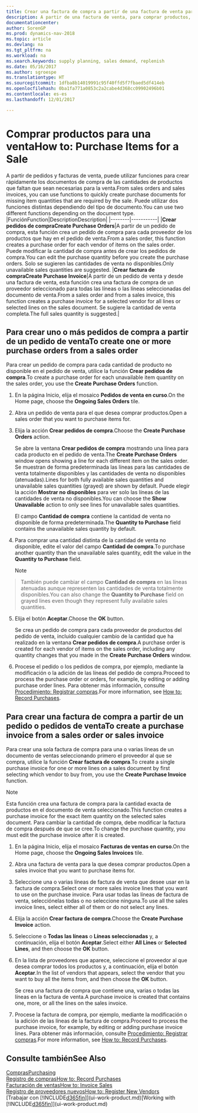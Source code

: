 ```yaml
---
title: Crear una factura de compra a partir de una factura de venta para comprar productos para una venta
description: A partir de una factura de venta, para comprar productos, puede crear una factura de compra de un proveedor.
documentationcenter: 
author: SorenGP
ms.prod: dynamics-nav-2018
ms.topic: article
ms.devlang: na
ms.tgt_pltfrm: na
ms.workload: na
ms.search.keywords: supply planning, sales demand, replenish
ms.date: 05/16/2017
ms.author: sgroespe
ms.translationtype: HT
ms.sourcegitcommit: 1dfba8b14019991c95f40ffd5f7fbaed5df414eb
ms.openlocfilehash: 0ba1fa771a0853c2a2cabe4d368cc09902496b01
ms.contentlocale: es-es
ms.lasthandoff: 12/01/2017

---
```

# <a name="how-to-purchase-items-for-a-sale"></a><span data-ttu-id="e36f2-103">Comprar productos para una venta</span><span class="sxs-lookup"><span data-stu-id="e36f2-103">How to: Purchase Items for a Sale</span></span>
<span data-ttu-id="e36f2-104">A partir de pedidos y facturas de venta, puede utilizar funciones para crear rápidamente los documentos de compra de las cantidades de productos que faltan que sean necesarias para la venta.</span><span class="sxs-lookup"><span data-stu-id="e36f2-104">From sales orders and sales invoices, you can use functions to quickly create purchase documents for missing item quantities that are required by the sale.</span></span> <span data-ttu-id="e36f2-105">Puede utilizar dos funciones distintas dependiendo del tipo de documento.</span><span class="sxs-lookup"><span data-stu-id="e36f2-105">You can use two different functions depending on the document type.</span></span>
|<span data-ttu-id="e36f2-106">Función</span><span class="sxs-lookup"><span data-stu-id="e36f2-106">Function</span></span>|<span data-ttu-id="e36f2-107">Description</span><span class="sxs-lookup"><span data-stu-id="e36f2-107">Description</span></span>|
|--------|-----------|
|<span data-ttu-id="e36f2-108">**Crear pedidos de compra**</span><span class="sxs-lookup"><span data-stu-id="e36f2-108">**Create Purchase Orders**</span></span>|<span data-ttu-id="e36f2-109">A partir de un pedido de compra, esta función crea un pedido de compra para cada proveedor de los productos que hay en el pedido de venta.</span><span class="sxs-lookup"><span data-stu-id="e36f2-109">From a sales order, this function creates a purchase order for each vendor of items on the sales order.</span></span> <span data-ttu-id="e36f2-110">Puede modificar la cantidad de compra antes de crear los pedidos de compra.</span><span class="sxs-lookup"><span data-stu-id="e36f2-110">You can edit the purchase quantity before you create the purchase orders.</span></span> <span data-ttu-id="e36f2-111">Solo se sugieren las cantidades de venta no disponibles.</span><span class="sxs-lookup"><span data-stu-id="e36f2-111">Only unavailable sales quantities are suggested.</span></span>
|<span data-ttu-id="e36f2-112">**Crear factura de compra**</span><span class="sxs-lookup"><span data-stu-id="e36f2-112">**Create Purchase Invoice**</span></span>|<span data-ttu-id="e36f2-113">A partir de un pedido de venta y desde una factura de venta, esta función crea una factura de compra de un proveedor seleccionado para todas las líneas o las líneas seleccionadas del documento de venta.</span><span class="sxs-lookup"><span data-stu-id="e36f2-113">From a sales order and from a sales invoice, this function creates a purchase invoice for a selected vendor for all lines or selected lines on the sales document.</span></span> <span data-ttu-id="e36f2-114">Se sugiere la cantidad de venta completa.</span><span class="sxs-lookup"><span data-stu-id="e36f2-114">The full sales quantity is suggested.</span></span>|

## <a name="to-create-one-or-more-purchase-orders-from-a-sales-order"></a><span data-ttu-id="e36f2-115">Para crear uno o más pedidos de compra a partir de un pedido de venta</span><span class="sxs-lookup"><span data-stu-id="e36f2-115">To create one or more purchase orders from a sales order</span></span>
<span data-ttu-id="e36f2-116">Para crear un pedido de compra para cada cantidad de producto no disponible en el pedido de venta, utilice la función **Crear pedidos de compra**.</span><span class="sxs-lookup"><span data-stu-id="e36f2-116">To create a purchase order for each unavailable item quantity on the sales order, you use the **Create Purchase Orders** function.</span></span>

1. <span data-ttu-id="e36f2-117">En la página Inicio, elija el mosaico **Pedidos de venta en curso**.</span><span class="sxs-lookup"><span data-stu-id="e36f2-117">On the Home page, choose the **Ongoing Sales Orders** tile.</span></span>
2. <span data-ttu-id="e36f2-118">Abra un pedido de venta para el que desea comprar productos.</span><span class="sxs-lookup"><span data-stu-id="e36f2-118">Open a sales order that you want to purchase items for.</span></span>
3. <span data-ttu-id="e36f2-119">Elija la acción **Crear pedidos de compra**.</span><span class="sxs-lookup"><span data-stu-id="e36f2-119">Choose the **Create Purchase Orders** action.</span></span>

    <span data-ttu-id="e36f2-120">Se abre la ventana **Crear pedidos de compra** mostrando una línea para cada producto en el pedido de venta.</span><span class="sxs-lookup"><span data-stu-id="e36f2-120">The **Create Purchase Orders** window opens showing a line for each different item on the sales order.</span></span> <span data-ttu-id="e36f2-121">Se muestran de forma predeterminada las líneas para las cantidades de venta totalmente disponibles y las cantidades de venta no disponibles (atenuadas).</span><span class="sxs-lookup"><span data-stu-id="e36f2-121">Lines for both fully available sales quantities and unavailable sales quantities (grayed) are shown by default.</span></span> <span data-ttu-id="e36f2-122">Puede elegir la acción **Mostrar no disponibles** para ver solo las líneas de las cantidades de venta no disponibles.</span><span class="sxs-lookup"><span data-stu-id="e36f2-122">You can choose the **Show Unavailable** action to only see lines for unavailable sales quantities.</span></span>

    <span data-ttu-id="e36f2-123">El campo **Cantidad de compra** contiene la cantidad de venta no disponible de forma predeterminada.</span><span class="sxs-lookup"><span data-stu-id="e36f2-123">The **Quantity to Purchase** field contains the unavailable sales quantity by default.</span></span>
4. <span data-ttu-id="e36f2-124">Para comprar una cantidad distinta de la cantidad de venta no disponible, edite el valor del campo **Cantidad de compra**.</span><span class="sxs-lookup"><span data-stu-id="e36f2-124">To purchase another quantity than the unavailable sales quantity, edit the value in the **Quantity to Purchase** field.</span></span>

    > [!NOTE]  
>   <span data-ttu-id="e36f2-125">También puede cambiar el campo **Cantidad de compra** en las líneas atenuadas aunque representen las cantidades de venta totalmente disponibles.</span><span class="sxs-lookup"><span data-stu-id="e36f2-125">You can also change the **Quantity to Purchase** field on grayed lines even though they represent fully available sales quantities.</span></span>
5. <span data-ttu-id="e36f2-126">Elija el botón **Aceptar**.</span><span class="sxs-lookup"><span data-stu-id="e36f2-126">Choose the **OK** button.</span></span>

    <span data-ttu-id="e36f2-127">Se crea un pedido de compra para cada proveedor de productos del pedido de venta, incluido cualquier cambio de la cantidad que ha realizado en la ventana **Crear pedidos de compra**.</span><span class="sxs-lookup"><span data-stu-id="e36f2-127">A purchase order is created for each vendor of items on the sales order, including any quantity changes that you made in the **Create Purchase Orders** window.</span></span>
7. <span data-ttu-id="e36f2-128">Procese el pedido o los pedidos de compra, por ejemplo, mediante la modificación o la adición de las líneas del pedido de compra.</span><span class="sxs-lookup"><span data-stu-id="e36f2-128">Proceed to process the purchase order or orders, for example, by editing or adding purchase order lines.</span></span> <span data-ttu-id="e36f2-129">Para obtener más información, consulte [Procedimiento: Registrar compras](purchasing-how-record-purchases.md).</span><span class="sxs-lookup"><span data-stu-id="e36f2-129">For more information, see [How to: Record Purchases](purchasing-how-record-purchases.md).</span></span>


## <a name="to-create-a-purchase-invoice-from-a-sales-order-or-sales-invoice"></a><span data-ttu-id="e36f2-130">Para crear una factura de compra a partir de un pedido o pedidos de venta</span><span class="sxs-lookup"><span data-stu-id="e36f2-130">To create a purchase invoice from a sales order or sales invoice</span></span>
<span data-ttu-id="e36f2-131">Para crear una sola factura de compra para una o varias líneas de un documento de ventas seleccionando primero el proveedor al que se compra, utilice la función **Crear factura de compra**.</span><span class="sxs-lookup"><span data-stu-id="e36f2-131">To create a single purchase invoice for one or more lines on a sales document by first selecting which vendor to buy from, you use the **Create Purchase Invoice** function.</span></span>

> [!NOTE]  
>   <span data-ttu-id="e36f2-132">Esta función crea una factura de compra para la cantidad exacta de productos en el documento de venta seleccionado.</span><span class="sxs-lookup"><span data-stu-id="e36f2-132">This function creates a purchase invoice for the exact item quantity on the selected sales document.</span></span> <span data-ttu-id="e36f2-133">Para cambiar la cantidad de compra, debe modificar la factura de compra después de que se cree.</span><span class="sxs-lookup"><span data-stu-id="e36f2-133">To change the purchase quantity, you must edit the purchase invoice after it is created.</span></span>  

1. <span data-ttu-id="e36f2-134">En la página Inicio, elija el mosaico **Facturas de ventas en curso**.</span><span class="sxs-lookup"><span data-stu-id="e36f2-134">On the Home page, choose the **Ongoing Sales Invoices** tile.</span></span>
2. <span data-ttu-id="e36f2-135">Abra una factura de venta para la que desea comprar productos.</span><span class="sxs-lookup"><span data-stu-id="e36f2-135">Open a sales invoice that you want to purchase items for.</span></span>
3. <span data-ttu-id="e36f2-136">Seleccione una o varias líneas de factura de venta que desee usar en la factura de compra.</span><span class="sxs-lookup"><span data-stu-id="e36f2-136">Select one or more sales invoice lines that you want to use on the purchase invoice.</span></span> <span data-ttu-id="e36f2-137">Para usar todas las líneas de factura de venta, selecciónelas todas o no seleccione ninguna.</span><span class="sxs-lookup"><span data-stu-id="e36f2-137">To use all the sales invoice lines, select either all of them or do not select any lines.</span></span>
4. <span data-ttu-id="e36f2-138">Elija la acción **Crear factura de compra**.</span><span class="sxs-lookup"><span data-stu-id="e36f2-138">Choose the **Create Purchase Invoice** action.</span></span>
5. <span data-ttu-id="e36f2-139">Seleccione o **Todas las líneas** o **Líneas seleccionadas** y, a continuación, elija el botón **Aceptar**.</span><span class="sxs-lookup"><span data-stu-id="e36f2-139">Select either **All Lines** or **Selected Lines**, and then choose the **OK** button.</span></span>  
6. <span data-ttu-id="e36f2-140">En la lista de proveedores que aparece, seleccione el proveedor al que desea comprar todos los productos y, a continuación, elija el botón **Aceptar**.</span><span class="sxs-lookup"><span data-stu-id="e36f2-140">In the list of vendors that appears, select the vendor that you want to buy all the items from, and then choose the **OK** button.</span></span>

    <span data-ttu-id="e36f2-141">Se crea una factura de compra que contiene una, varias o todas las líneas en la factura de venta.</span><span class="sxs-lookup"><span data-stu-id="e36f2-141">A purchase invoice is created that contains one, more, or all the lines on the sales invoice.</span></span>
7. <span data-ttu-id="e36f2-142">Procese la factura de compra, por ejemplo, mediante la modificación o la adición de las líneas de la factura de compra.</span><span class="sxs-lookup"><span data-stu-id="e36f2-142">Proceed to process the purchase invoice, for example, by editing or adding purchase invoice lines.</span></span> <span data-ttu-id="e36f2-143">Para obtener más información, consulte [Procedimiento: Registrar compras](purchasing-how-record-purchases.md).</span><span class="sxs-lookup"><span data-stu-id="e36f2-143">For more information, see [How to: Record Purchases](purchasing-how-record-purchases.md).</span></span>

## <a name="see-also"></a><span data-ttu-id="e36f2-144">Consulte también</span><span class="sxs-lookup"><span data-stu-id="e36f2-144">See Also</span></span>
[<span data-ttu-id="e36f2-145">Compras</span><span class="sxs-lookup"><span data-stu-id="e36f2-145">Purchasing</span></span>](purchasing-manage-purchasing.md)  
[<span data-ttu-id="e36f2-146">Registro de compras</span><span class="sxs-lookup"><span data-stu-id="e36f2-146">How to: Record Purchases</span></span>](purchasing-how-record-purchases.md)  
[<span data-ttu-id="e36f2-147">Facturación de ventas</span><span class="sxs-lookup"><span data-stu-id="e36f2-147">How to: Invoice Sales</span></span>](sales-how-invoice-sales.md)  
[<span data-ttu-id="e36f2-148">Registro de proveedores nuevos</span><span class="sxs-lookup"><span data-stu-id="e36f2-148">How to: Register New Vendors</span></span>](purchasing-how-register-new-vendors.md)  
<span data-ttu-id="e36f2-149">[Trabajar con [!INCLUDE[d365fin](includes/d365fin_md.md)]](ui-work-product.md)</span><span class="sxs-lookup"><span data-stu-id="e36f2-149">[Working with [!INCLUDE[d365fin](includes/d365fin_md.md)]](ui-work-product.md)</span></span>

